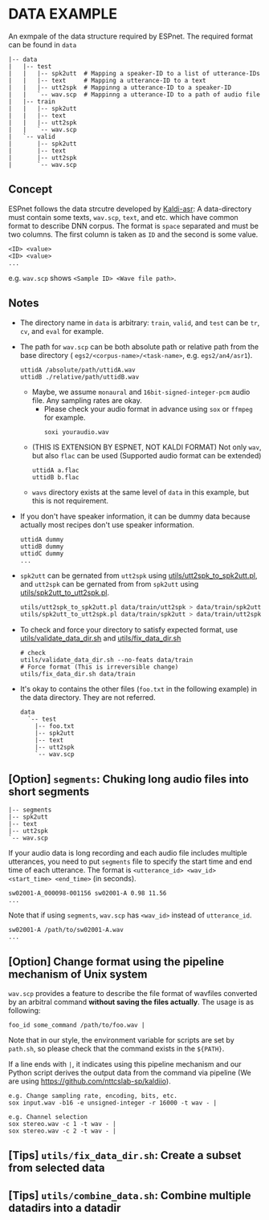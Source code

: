 # DATA EXAMPLE

An exmpale of the data structure required by ESPnet. The required format can be found in `data`

```
|-- data
|   |-- test
|   |   |-- spk2utt  # Mapping a speaker-ID to a list of utterance-IDs
|   |   |-- text     # Mapping a utterance-ID to a text
|   |   |-- utt2spk  # Mappinng a utterance-ID to a speaker-ID
|   |   `-- wav.scp  # Mappinng a utterance-ID to a path of audio file
|   |-- train
|   |   |-- spk2utt
|   |   |-- text
|   |   |-- utt2spk
|   |   `-- wav.scp
|   `-- valid
|       |-- spk2utt
|       |-- text
|       |-- utt2spk
|       `-- wav.scp
```

## Concept

ESPnet follows the data strcutre developed by [Kaldi-asr](https://github.com/kaldi-asr/kaldi): A data-directory must contain some texts, `wav.scp`, `text`, and etc. which have common format to describe DNN corpus. The format is `space` separated and must be two columns. The first column is taken as `ID` and the second is some value.


```
<ID> <value>
<ID> <value>
...
```

e.g. `wav.scp` shows `<Sample ID> <Wave file path>`.



## Notes

- The directory name in `data` is arbitrary: `train`, `valid`, and `test` can be `tr`, `cv`, and `eval` for example.
- The path for `wav.scp` can be both absolute path or relative path from the base directory ( `egs2/<corpus-name>/<task-name>`, e.g. `egs2/an4/asr1`).
    ```
    uttidA /absolute/path/uttidA.wav
    uttidB ./relative/path/uttidB.wav
    ```
  - Maybe, we assume `monaural` and `16bit-signed-integer-pcm` audio file. Any sampling rates are okay. 
    -  Please check your audio format in advance using `sox` or `ffmpeg` for example.
        ```
        soxi youraudio.wav
        ```
  - (THIS IS EXTENSION BY ESPNET, NOT KALDI FORMAT) Not only `wav`, but also `flac` can be used (Supported audio format can be extended)
      ```
      uttidA a.flac
      uttidB b.flac
      ``` 
  - `wavs` directory exists at the same level of `data` in this example, but this is not requirement.
- If you don't have speaker information, it can be dummy data because actually most recipes don't use speaker information.
    ```
    uttidA dummy
    uttidB dummy
    uttidC dummy
    ...
    ```
- `spk2utt` can be gernated from `utt2spk` using [utils/utt2spk_to_spk2utt.pl](https://github.com/kaldi-asr/kaldi/blob/master/egs/wsj/s5/utils/utt2spk_to_spk2utt.pl), and `utt2spk` can be gernated from from `spk2utt` using [utils/spk2utt_to_utt2spk.pl](https://github.com/kaldi-asr/kaldi/blob/master/egs/wsj/s5/utils/spk2utt_to_utt2spk.pl).

    ```sh
    utils/utt2spk_to_spk2utt.pl data/train/utt2spk > data/train/spk2utt
    utils/spk2utt_to_utt2spk.pl data/train/spk2utt > data/train/utt2spk
    ```
- To check and force your directory to satisfy expected format, use [utils/validate_data_dir.sh](https://github.com/kaldi-asr/kaldi/blob/master/egs/wsj/s5/utils/validate_data_dir.sh) and [utils/fix_data_dir.sh](https://github.com/kaldi-asr/kaldi/blob/master/egs/wsj/s5/utils/fix_data_dir.sh)
    ```
    # check
    utils/validate_data_dir.sh --no-feats data/train
    # Force format (This is irreversible change)
    utils/fix_data_dir.sh data/train
    ```
- It's okay to contains the other files (`foo.txt` in the following example) in the data directory. They are not referred. 
    ```
    data
      `-- test
        |-- foo.txt
        |-- spk2utt
        |-- text 
        |-- utt2spk
        `-- wav.scp
    ```
    
## [Option] `segments`: Chuking long audio files into short segments

```
|-- segments
|-- spk2utt
|-- text
|-- utt2spk
`-- wav.scp
```

If your audio data is long recording and each audio file includes multiple utterances, you need to put `segments` file to specify the start time and end time of each utterance. The format is `<utterance_id> <wav_id> <start_time> <end_time>` (in seconds).

```
sw02001-A_000098-001156 sw02001-A 0.98 11.56
...
```
    
Note that if using `segments`, `wav.scp` has `<wav_id>` instead of `utterance_id`.

```
sw02001-A /path/to/sw02001-A.wav
...
```

## [Option] Change format using the pipeline mechanism of Unix system

`wav.scp` provides a feature to describe the file format of wavfiles converted by an arbitral command **without saving the files actually**. The usage is as following:

```
foo_id some_command /path/to/foo.wav |
```

Note that in our style, the environment variable for scripts are set by `path.sh`, so please check that the command exists in the `${PATH}`.


If a line ends with `|`, it indicates using this pipeline mechanism and our Python script derives the output data from the command via pipeline (We are using https://github.com/nttcslab-sp/kaldiio).

```
e.g. Change sampling rate, encoding, bits, etc.
sox input.wav -b16 -e unsigned-integer -r 16000 -t wav - |

e.g. Channel selection
sox stereo.wav -c 1 -t wav - |
sox stereo.wav -c 2 -t wav - |
```


## [Tips] `utils/fix_data_dir.sh`: Create a subset from selected data

## [Tips] `utils/combine_data.sh`: Combine multiple datadirs into a datadir
